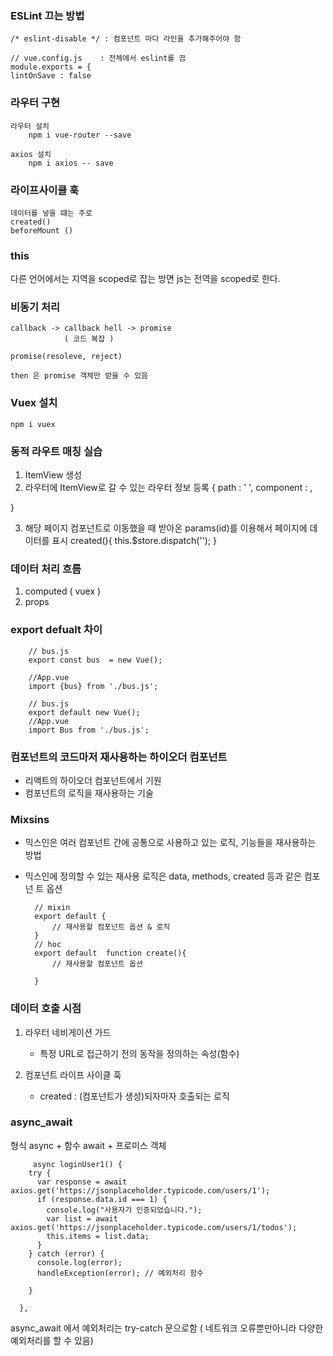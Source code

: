 ### ESLint 끄는 방법

    /* eslint-disable */ : 컴포넌트 마다 라인을 추가해주어야 함

    // vue.config.js    : 전체에서 eslint를 끔
    module.exports = {
    lintOnSave : false

### 라우터 구현

    라우터 설치
        npm i vue-router --save

    axios 설치
        npm i axios -- save

### 라이프사이클 훅

    데이터를 넣을 떄는 주로
    created()
    beforeMount ()

### this

다른 언어에서는 지역을 scoped로 잡는 방면
js는 전역을 scoped로 한다.

### 비동기 처리

    callback -> callback hell -> promise
                ( 코드 복잡 )

    promise(resoleve, reject)

    then 은 promise 객체만 받을 수 있음

### Vuex 설치

    npm i vuex


### 동적 라우트 매칭 실습
1. ItemView 생성
2. 라우터에 ItemView로 갈 수 있는 라우터 정보 등록
{
    path : ' ',
    component : ,

}

3. 해당 페이지 컴포넌트로 이동했을 때 받아온 params(id)를 이용해서 페이지에 데이터를 표시
created(){
    this.$store.dispatch('');
}


### 데이터 처리 흐름 
1. computed ( vuex )
2. props 

### export defualt 차이

        // bus.js
        export const bus  = new Vue();

        //App.vue
        import {bus} from './bus.js';

        // bus.js 
        export default new Vue();
        //App.vue
        import Bus from './bus.js';


### 컴포넌트의 코드마저 재사용하는 하이오더 컴포넌트

- 리액트의 하이오더 컴포넌트에서 기원
- 컴포넌트의 로직을 재사용하는 기술


### Mixsins

- 믹스인은 여러 컴포넌트 간에 공통으로 사용하고 있는 로직, 기능들을 재사용하는 방법
- 믹스인에 정의할 수 있는 재사용 로직은
data, methods, created 등과 같은 컴포넌 트 옵션 

    
        // mixin
        export default {
            // 재사용할 컴포넌트 옵션 & 로직 
        }
        // hoc
        export default  function create(){
            // 재사용할 컴포넌트 옵션
            
        }

### 데이터 호출 시점

1. 라우터 네비게이션 가드 
    - 특정 URL로 접근하기 전의 동작을 정의하는 속성(함수)

2. 컴포넌트 라이프 사이클 훅
    - created : (컴포넌트가 생성)되자마자 호출되는 로직 

### async_await 
 
 형식
 async + 함수
 await + 프로미스 객체 

         async loginUser1() {
        try {
          var response = await axios.get('https://jsonplaceholder.typicode.com/users/1');
          if (response.data.id === 1) {
            console.log("사용자가 인증되었습니다.");
            var list = await axios.get('https://jsonplaceholder.typicode.com/users/1/todos');
            this.items = list.data;
          }
        } catch (error) {
          console.log(error);
          handleException(error); // 예외처리 함수 

        }

      },

async_await 에서 예외처리는
try-catch 문으로함 ( 네트워크 오류뿐만아니라 다양한 예외처리를 할 수 있음)

